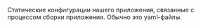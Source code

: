 Статические конфигурации нашего приложения, связанные с процессом сборки приложения. Обычно это yaml-файлы.
